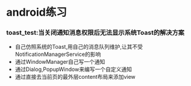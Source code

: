 # android练习
### toast_test:当关闭通知消息权限后无法显示系统Toast的解决方案
  * 自己仿照系统的Toast,用自己的消息队列维护,让其不受NotificationManagerService的影响
  * 通过WindowManager自己写一个通知
  * 通过Dialog,PopupWindow来编写一个自定义通知
  * 通过直接去当前页的最外层content布局来添加view

